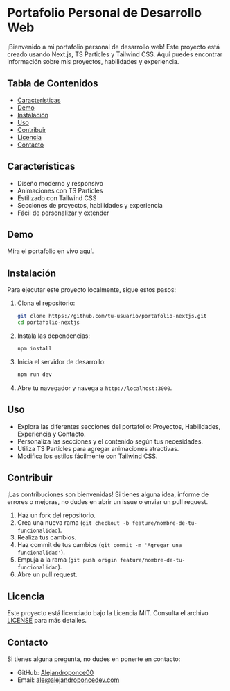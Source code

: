 # Portafolio Personal de Desarrollo Web

¡Bienvenido a mi portafolio personal de desarrollo web! Este proyecto está creado usando Next.js, TS Particles y Tailwind CSS. Aquí puedes encontrar información sobre mis proyectos, habilidades y experiencia.

## Tabla de Contenidos
- [Características](#características)
- [Demo](#demo)
- [Instalación](#instalación)
- [Uso](#uso)
- [Contribuir](#contribuir)
- [Licencia](#licencia)
- [Contacto](#contacto)

## Características

- Diseño moderno y responsivo
- Animaciones con TS Particles
- Estilizado con Tailwind CSS
- Secciones de proyectos, habilidades y experiencia
- Fácil de personalizar y extender

## Demo

Mira el portafolio en vivo [aquí](https://portfolio-ract.vercel.app/).

## Instalación

Para ejecutar este proyecto localmente, sigue estos pasos:

1. Clona el repositorio:
    ```bash
    git clone https://github.com/tu-usuario/portafolio-nextjs.git
    cd portafolio-nextjs
    ```

2. Instala las dependencias:
    ```bash
    npm install
    ```

3. Inicia el servidor de desarrollo:
    ```bash
    npm run dev
    ```

4. Abre tu navegador y navega a `http://localhost:3000`.

## Uso

- Explora las diferentes secciones del portafolio: Proyectos, Habilidades, Experiencia y Contacto.
- Personaliza las secciones y el contenido según tus necesidades.
- Utiliza TS Particles para agregar animaciones atractivas.
- Modifica los estilos fácilmente con Tailwind CSS.

## Contribuir

¡Las contribuciones son bienvenidas! Si tienes alguna idea, informe de errores o mejoras, no dudes en abrir un issue o enviar un pull request.

1. Haz un fork del repositorio.
2. Crea una nueva rama (`git checkout -b feature/nombre-de-tu-funcionalidad`).
3. Realiza tus cambios.
4. Haz commit de tus cambios (`git commit -m 'Agregar una funcionalidad'`).
5. Empuja a la rama (`git push origin feature/nombre-de-tu-funcionalidad`).
6. Abre un pull request.

## Licencia

Este proyecto está licenciado bajo la Licencia MIT. Consulta el archivo [LICENSE](LICENSE) para más detalles.

## Contacto

Si tienes alguna pregunta, no dudes en ponerte en contacto:

- GitHub: [Alejandroponce00](https://github.com/alejandroponce00)
- Email: ale@alejandroponcedev.com

